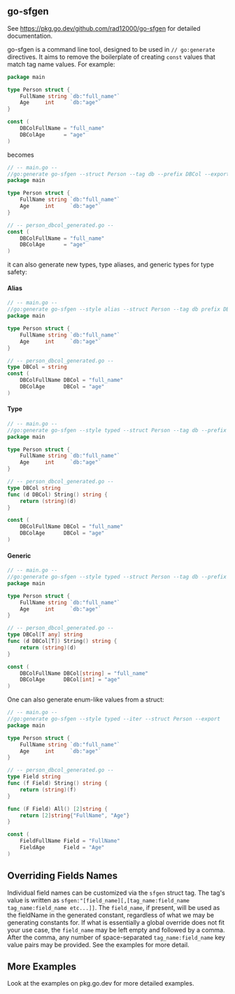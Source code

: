## go-sfgen

See https://pkg.go.dev/github.com/rad12000/go-sfgen for detailed documentation.

go-sfgen is a command line tool, designed to be used in `// go:generate` directives. It aims to remove the boilerplate 
of creating `const` values that match tag name values. For example:
```go
package main

type Person struct {
	FullName string `db:"full_name"`
	Age     int     `db:"age"`
}

const (
	DBColFullName = "full_name"
	DBColAge      = "age"
)
```

becomes

```go
// -- main.go --
//go:generate go-sfgen --struct Person --tag db --prefix DBCol --export
package main

type Person struct {
	FullName string `db:"full_name"`
	Age     int     `db:"age"`
}

// -- person_dbcol_generated.go --
const (
	DBColFullName = "full_name"
	DBColAge      = "age"
)
```

it can also generate new types, type aliases, and generic types for type safety:

#### Alias
```go
// -- main.go --
//go:generate go-sfgen --style alias --struct Person --tag db prefix DBCol --export
package main

type Person struct {
	FullName string `db:"full_name"`
	Age     int     `db:"age"`
}

// -- person_dbcol_generated.go --
type DBCol = string
const (
	DBColFullName DBCol = "full_name"
	DBColAge      DBCol = "age"
)
```

#### Type
```go
// -- main.go --
//go:generate go-sfgen --style typed --struct Person --tag db --prefix DBCol --export
package main

type Person struct {
	FullName string `db:"full_name"`
	Age     int     `db:"age"`
}

// -- person_dbcol_generated.go --
type DBCol string
func (d DBCol) String() string {
	return (string)(d)
}

const (
	DBColFullName DBCol = "full_name"
	DBColAge      DBCol = "age"
)
```

#### Generic
```go
// -- main.go --
//go:generate go-sfgen --style typed --struct Person --tag db --prefix DBCol --export
package main

type Person struct {
	FullName string `db:"full_name"`
	Age     int     `db:"age"`
}

// -- person_dbcol_generated.go --
type DBCol[T any] string
func (d DBCol[T]) String() string {
	return (string)(d)
}

const (
	DBColFullName DBCol[string] = "full_name"
	DBColAge      DBCol[int] = "age"
)
```

One can also generate enum-like values from a struct:
```go
// -- main.go --
//go:generate go-sfgen --style typed --iter --struct Person --export
package main

type Person struct {
	FullName string `db:"full_name"`
	Age     int     `db:"age"`
}

// -- person_dbcol_generated.go --
type Field string
func (f Field) String() string {
	return (string)(f)
}

func (F Field) All() [2]string {
	return [2]string{"FullName", "Age"}
}

const (
	FieldFullName Field = "FullName"
	FieldAge      Field = "Age"
)
```

## Overriding Fields Names
Individual field names can be customized via the `sfgen` struct tag. The tag's value is written as `sfgen:"[field_name][,[tag_name:field_name tag_name:field_name etc...]]`.
The `field_name`, if present, will be used as the fieldName in the generated constant, regardless of what we may be generating constants for.
If what is essentially a global override does not fit your use case, the `field_name` may be left empty and followed by a comma. After
the comma, any number of space-separated `tag_name:field_name` key value pairs may be provided. See the examples for more detail.


## More Examples
Look at the examples on pkg.go.dev for more detailed examples.